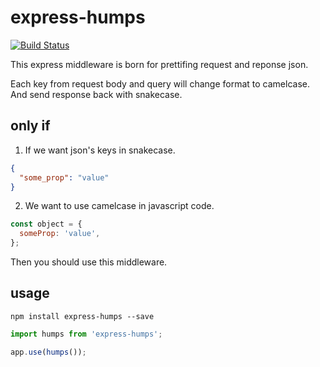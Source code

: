 # express-humps

[![Build Status](https://travis-ci.org/zzswang/express-humps.svg?branch=master)](https://travis-ci.org/zzswang/express-humps)


This express middleware is born for prettifing request and reponse json.

Each key from request body and query will change format to camelcase.
And send response back with snakecase.

## only if

1. If we want json's keys in snakecase.
```json
{
  "some_prop": "value"
}
```
2. We want to use camelcase in javascript code.
```javascript
const object = {
  someProp: 'value',
};
```

Then you should use this middleware.


## usage

```
npm install express-humps --save
```


```js
import humps from 'express-humps';

app.use(humps());
```